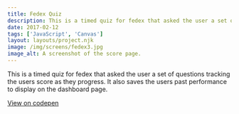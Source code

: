 ```yaml
---
title: Fedex Quiz
description: This is a timed quiz for fedex that asked the user a set of questions tracking the users score as they progress.
date: 2017-02-12
tags: ['JavaScript', 'Canvas']
layout: layouts/project.njk
image: /img/screens/fedex3.jpg
image_alt: A screenshot of the score page.
---
```

This is a timed quiz for fedex that asked the user a set of questions tracking the users score as they progress. It also saves the users past performance to display on the dashboard page.

[View on codepen](https://codepen.io/wullaski/pen/VWmPXE)

